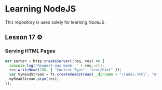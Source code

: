 # Learning NodeJS

This repository is used solely for learning NodeJS.

## Lesson 17 :gear:

### Serving HTML Pages

```javascript
var server = http.createServer((req, res) => {
  console.log("Request was made: " + req.url);
  res.writeHead(200, { "Content-Type": "text/html" });
  var myReadStream = fs.createReadStream(__dirname + "/index.html", "utf8");
  myReadStream.pipe(res);
});
```
